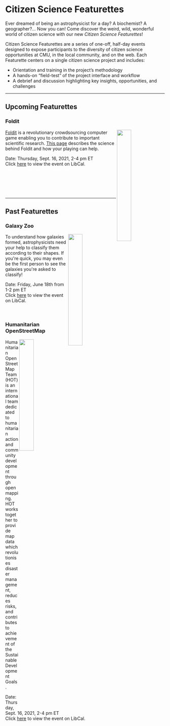 # Citizen Science Featurettes
Ever dreamed of being an astrophysicist for a day? A biochemist? A geographer?... Now you can! Come discover the weird, wild, wonderful world of citizen science with our new *Citizen Science Featurettes*! 

Citizen Science Featurettes are a series of one-off, half-day events designed to expose participants to the diversity of citizen science opportunities at CMU, in the local community, and on the web. Each Featurette centers on a single citizen science project and includes: 
- Orientation and training in the project’s methodology
- A hands-on “field-test” of the project interface and workflow
- A debrief and discussion highlighting key insights, opportunities, and challenges

***

## Upcoming Featurettes
### Foldit
<img align="right" width="30%" height="30%" src="https://user-images.githubusercontent.com/32546509/133670619-5b86e25d-f848-45d7-a753-589b74bef906.jpg"> [Foldit](https://fold.it/) is a revolutionary crowdsourcing computer game enabling you to contribute to important scientific research. [This page](https://fold.it/portal/info/science) describes the science behind Foldit and how your playing can help. 

Date: Thursday, Sept. 16, 2021, 2-4 pm ET<br/>
Click [here](https://cmu.libcal.com/event/8180507) to view the event on LibCal.
<br/>
<br/>
<br/>
<br/>
<br/>
<br/>
***

## Past Featurettes
### Galaxy Zoo
<img align="right" width="30%" height="30%" src="https://user-images.githubusercontent.com/32546509/133673083-f8839e17-7ec4-4b2b-9c9a-9876baa932fd.jpg"> To understand how galaxies formed, astrophysicists need your help to classify them according to their shapes. If you're quick, you may even be the first person to see the galaxies you're asked to classify!

Date: Friday, June 18th from 1-2 pm ET<br/>
Click [here](https://cmu.libcal.com/calendar/workshops/citizen-science-featurettes-galaxy-zoo) to view the event on LibCal.
<br/>
<br/>
<br/>

### Humanitarian OpenStreetMap
<img align="right" width="30%" height="30%" src="https://user-images.githubusercontent.com/32546509/133670564-c8b37e8c-5616-43ac-9dbd-1def126a01a1.png">  Humanitarian OpenStreetMap Team (HOT) is an international team dedicated to humanitarian action and community development through open mapping. HOT works together to provide map data which revolutionises disaster management, reduces risks, and contributes to achievement of the Sustainable Development Goals. 

Date: Thursday, Sept. 16, 2021, 2-4 pm ET<br/>
Click [here](https://cmu.libcal.com/event/8179720) to view the event on LibCal.
